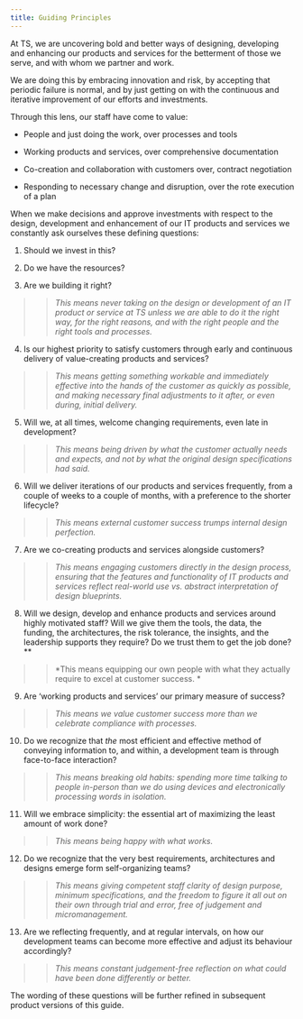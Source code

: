 ```yaml
---
title: Guiding Principles
---
```


At TS, we are uncovering bold and better ways of designing, developing and enhancing our products and services for the betterment of those we serve, and with whom we partner and work.

We are doing this by embracing innovation and risk, by accepting that periodic failure is normal, and by just getting on with the continuous and iterative improvement of our efforts and investments.

Through this lens, our staff have come to value:

* People and just doing the work, over processes and tools

* Working products and services, over comprehensive documentation

* Co-creation and collaboration with customers over, contract negotiation

* Responding to necessary change and disruption, over the rote execution of a plan

When we make decisions and approve investments with respect to the design, development and enhancement of our IT products and services we constantly ask ourselves these defining questions:

1. Should we invest in this? 

2. Do we have the resources? 

3. Are we building it right?

> > *This means never taking on the design or development of an IT product or service at TS unless we are able to do it the right way, for the right reasons, and with the right people and the right tools and processes.*

4. Is our highest priority to satisfy customers through early and continuous delivery of value-creating products and services?

> > *This means getting something workable and immediately effective into the hands of the customer as quickly as possible, and making necessary final adjustments to it after, or even during, initial delivery.*

5. Will we, at all times, welcome changing requirements, even late in development?

> > *This means being driven by what the customer actually needs and expects, and not by what the original design specifications had said.*

6. Will we deliver iterations of our products and services frequently, from a couple of weeks to a couple of months, with a preference to the shorter lifecycle?

> > *This means external customer success trumps internal design perfection.*

7. Are we co-creating products and services alongside customers?

> > *This means engaging customers directly in the design process, ensuring that the features and functionality of IT products and services reflect real-world use vs. abstract interpretation of design blueprints.*

8. Will we design, develop and enhance products and services around highly motivated staff? Will we give them the tools, the data, the funding, the architectures, the risk tolerance, the insights, and the leadership supports they require? Do we trust them to get the job done?**

> > *This means equipping our own people with what they actually require to excel at customer success. *

9. Are ‘working products and services’ our primary measure of success?

> > *This means we value customer success more than we celebrate compliance with processes.*

10. Do we recognize that *the* most efficient and effective method of conveying information to, and within, a development team is through face-to-face interaction?

> > *This means breaking old habits: spending more time talking to people in-person than we do using devices and electronically processing words in isolation.*

11.  Will we embrace simplicity: the essential art of maximizing the least amount of work done?

> > *This means being happy with what works.*

12. Do we recognize that the very best requirements, architectures and designs emerge form self-organizing teams?

> > *This means giving competent staff clarity of design purpose, minimum specifications, and the freedom to figure it all out on their own through trial and error, free of judgement and micromanagement.*

13.  Are we reflecting frequently, and at regular intervals, on how our development teams can become more effective and adjust its behaviour accordingly?

> > *This means constant judgement-free reflection on what could have been done differently or better.*

The wording of these questions will be further refined in subsequent product versions of this guide.

